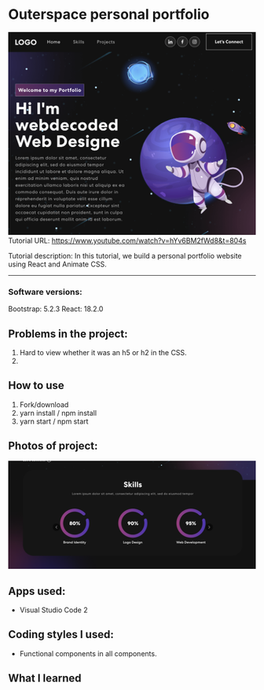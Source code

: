 # Outerspace personal portfolio
![](/public/outerspace-personal-portfolio.png)
Tutorial URL: https://www.youtube.com/watch?v=hYv6BM2fWd8&t=804s

Tutorial description: In this tutorial, we build a personal portfolio website using React and Animate CSS.

___________

### Software versions:
Bootstrap: 5.2.3
React: 18.2.0

## Problems in the project:
1. Hard to view whether it was an h5 or h2 in the CSS.
2.

## How to use
1. Fork/download
2. yarn install / npm install
3. yarn start / npm start


## Photos of project:
![](/public/skills-section.png)

## Apps used:
- Visual Studio Code 2

## Coding styles I used:
- Functional components in all components.

## What I learned
